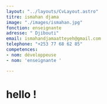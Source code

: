 ```yaml
---
layout: "../layouts/CvLayout.astro"
titre: ismahan djama
image: "./images/ismahan.jpg"
fonction: enseignante
adresse: " Djibouti"
email: ismahandjamaatteyeh@gmail.com
telephone: "+253 77 68 62 85"
competences:
- nom: développeuse
- nom: 'enseignante '

---
```

# hello !